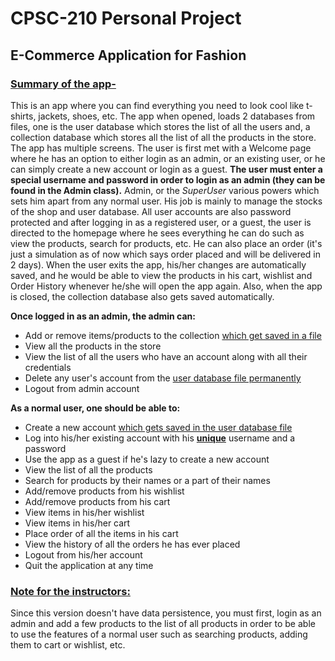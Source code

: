 # CPSC-210 Personal Project

## E-Commerce Application for Fashion

### <ins>Summary of the app-</ins>
This is an app where you can find everything you need to look cool like t-shirts, jackets, shoes, etc.
The app when opened, loads 2 databases from files, one is the user database which stores the list of all the users and,
a collection database which stores all the list of all the products in the store.
The app has multiple screens. The user is first met with a Welcome page where he has 
an option to either login as an admin, or an existing user, or he can simply create a new account or login as a guest.
**The user must enter a special username and password in order to login as an admin (they can be found in the Admin class).**
Admin, or the *SuperUser* various powers which sets him apart from any normal user. His job is mainly to manage the
stocks of the shop and user database.
All user accounts are also password protected and after logging in as a registered user, or a guest, the user is 
directed to the homepage where he sees everything he can 
do such as view the products, search for products, etc. He can also place an order (it's just a simulation as of now 
which says order placed and will be delivered in 2 days). When the user exits the app, his/her changes are automatically
saved, and he would be able to view the products in his cart, wishlist and Order History whenever he/she will open the app
again. Also, when the app is closed, the collection database also gets saved automatically. 

**Once logged in as an admin, the admin can:**

- Add or remove items/products to the collection <ins>which get saved in a file</ins>
- View all the products in the store
- View the list of all the users who have an account along with all their credentials
- Delete any user's account from the <ins>user database file permanently</ins>
- Logout from admin account

**As a normal user, one should be able to:**
- Create a new account <ins>which gets saved in the user database file</ins>
- Log into his/her existing account with his <ins>**unique**</ins> username and a password
- Use the app as a guest if he's lazy to create a new account
- View the list of all the products
- Search for products by their names or a part of their names
- Add/remove products from his wishlist
- Add/remove products from his cart
- View items in his/her wishlist
- View items in his/her cart
- Place order of all the items in his cart
- View the history of all the orders he has ever placed
- Logout from his/her account
- Quit the application at any time


### <ins>Note for the instructors:</ins>
Since this version doesn't have data persistence, you must first, login as an admin and add a few products to the 
list of all products in order to be able to use the features of a normal user such as searching products, adding them 
to cart or wishlist, etc.
